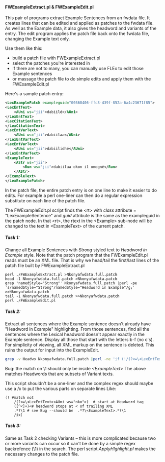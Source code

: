 #### FWExampleExtract.pl & FWExampleEdit.pl
This pair of programs extract Example Sentences from an fwdata file. It creates lines that can be edited and applied as patches to the fwdata file.
As well as the Example data, it also gives the headword and variants of the entry.
The edit program applies the patch file back onto the fwdata file, changing the Example text only.

Use them like this:
- build a patch file with FWExampleExtract.pl
- select the patches you're interested in
- If there are not to many, you can manually use FLEx to edit those Example sentences
- or massage the patch file to do simple edits and apply them with the FWExampleEdit.pl

Here's a sample patch entry:
````XML
<LexExamplePatch exampleguid="00368406-ffc3-439f-852a-6a4c23671f85">
<LexEntText>
	<AUni ws="jii">dabiilé</AUni>
</LexEntText>
<LexCitationText>
</LexCitationText>
<LexEntVarText>
	<AUni ws="jii">dabiilaa</AUni>
</LexEntVarText>
<LexEntVarText>
	<AUni ws="jii">dabiilidhé</AUni>
</LexEntVarText>
<ExampleText>
	<AStr ws="jii">
		<Run ws="jii">dabiilaa okon il omogné</Run>
	</AStr>
</ExampleText>
</LexExamplePatch>
````
In the patch file, the entire patch entry is on one line to make it easier to do edits. For example a perl one-liner can then do a regular expression substitute on each line of the patch file.

The FWExampleEdit.pl script finds the \<rt\> with *class* attribute = "LexExampleSentence" and *guid* attribute is the same as the exampleguid in the patch node.
In that \<rt\>, the rtext in the \<Example\> sub-node will be changed to the text in \<ExampleText\> of the current patch.
##### Task 1:
Change all Example Sentences with *Strong* styled text to *Headword in Example* style. Note that the patch program that the FWExampleEdit.pl reads must be an XML file. That is why we head/tail the first/last lines of the patch file built by FWExampleExtract.pl

	perl ./FWExampleExtract.pl >Nkonyafwdata.full.patch
	head -1 Nkonyafwdata.full.patch >Nkonyafwdata.patch
	grep 'namedStyle="Strong"' Nkonyafwdata.full.patch |perl -pe 's/namedStyle="Strong"/namedStyle="Headword in Example"/g;' >>Nkonyafwdata.patch
	tail -1 Nkonyafwdata.full.patch >>Nkonyafwdata.patch
	perl ./FWExampleEdit.pl

##### Task 2:
Extract all sentences where the Example sentence doesn't already have "Headword in Example" highlighting. From those sentences, find all the sentences where the Lexical headword doesn't appear exactly in the Example sentence. Display all those that start with the letters b-f (no c's). For simplicity of viewing, all XML markup on the sentence is deleted. This ruins the output for input into the ExampleEdit. 
```bash
grep -v Headwo Nkonyafwdata.full.patch |perl -ne 'if (!/(?<=\<LexEntText><AUni ws="nko">)([^<]+)<.*?\1/i) { print  }'  |perl -pe 's/<(.)?(LexExamplePatch|AUni|AStr|Run)[^>]*>//g;' |sort |grep 'LexEntText>[bdeɛf]' |less
```
Bug: the match on \1 should only be inside *\<ExampleText\>* The above matches Headwords that are subsets of Variant texts.

This script shouldn't be a one-liner and the complex regex should maybe use a /x to put the various parts on separate lines Like:
```
(! #match not
	/(?<=\<LexEntText><AUni ws="nko">)  # start at Headword tag
	([^<]+)<# headword stops at < of trailing XML
	.*?\1 # see Bug --should be  .*?\<ExampleText>.*?\1
	/ix)
```
##### Task 3:
Same as Task 2 checking Variants &ndash; this is more complicated because two or more variants can occur so it can't be done by a simple regex backrefence (\1) in the search.
The perl script *ApplyHIghlight.pl* makes the necessary changes to the patch file.

